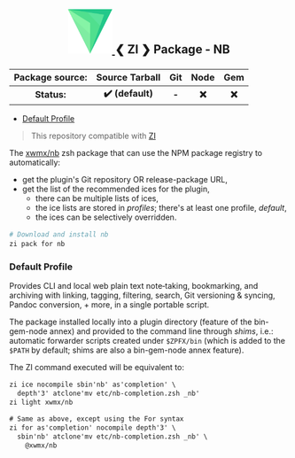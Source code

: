 <h2 align="center">
  <a href="https://github.com/z-shell/zi">
    <img src="https://github.com/z-shell/zi/raw/main/docs/images/logo.svg" alt="Logo" width="80" height="80" />
  </a>
❮ ZI ❯ Package - NB
</h2>

<h3 align="center">

| **Package source:** | Source Tarball | Git | Node | Gem |
| :-----------------: | :-----: | :-: | :--: | :-: |
|     **Status:**     | :heavy_check_mark: (default) |  -  | :x: | :x: |

</h3>

- [Default Profile](#default-profile)

> This repository compatible with [ZI](https://github.com/z-shell/zi)

The [xwmx/nb](https://github.com/xwmx/nb/) zsh package that can use the NPM package registry to automatically:

- get the plugin's Git repository OR release-package URL,
- get the list of the recommended ices for the plugin,
  - there can be multiple lists of ices,
  - the ice lists are stored in _profiles_; there's at least one profile, _default_,
  - the ices can be selectively overridden.

```zsh
# Download and install nb 
zi pack for nb
```

### Default Profile

Provides CLI and local web plain text note‑taking, bookmarking, and archiving with linking,
tagging, filtering, search, Git versioning & syncing, Pandoc conversion, + more, in a single portable script.

The package installed locally into a plugin directory (feature of
the bin-gem-node annex) and provided to the command line through _shims_, i.e.:
automatic forwarder scripts created under `$ZPFX/bin` (which is added to the
`$PATH` by default; shims are also a bin-gem-node annex feature).

The ZI command executed will be equivalent to:

```shell
zi ice nocompile sbin'nb' as'completion' \
  depth'3' atclone'mv etc/nb-completion.zsh _nb'
zi light xwmx/nb
```

```shell
# Same as above, except using the For syntax
zi for as'completion' nocompile depth'3' \
  sbin'nb' atclone'mv etc/nb-completion.zsh _nb' \
    @xwmx/nb
```
